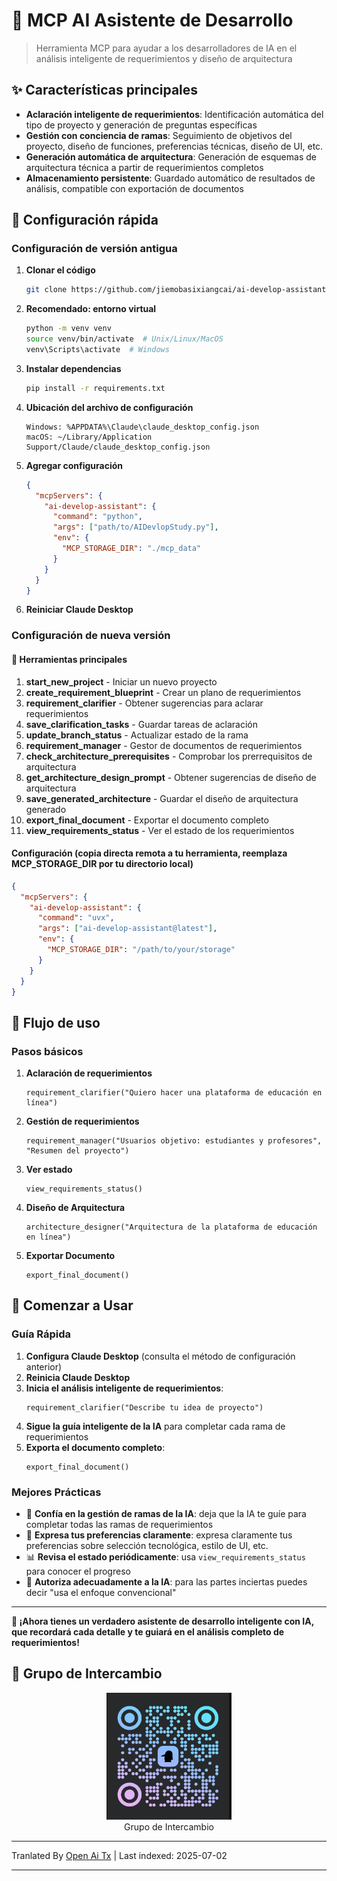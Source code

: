 # 🚀 MCP AI Asistente de Desarrollo

> Herramienta MCP para ayudar a los desarrolladores de IA en el análisis inteligente de requerimientos y diseño de arquitectura

## ✨ Características principales

- **Aclaración inteligente de requerimientos**: Identificación automática del tipo de proyecto y generación de preguntas específicas
- **Gestión con conciencia de ramas**: Seguimiento de objetivos del proyecto, diseño de funciones, preferencias técnicas, diseño de UI, etc.
- **Generación automática de arquitectura**: Generación de esquemas de arquitectura técnica a partir de requerimientos completos
- **Almacenamiento persistente**: Guardado automático de resultados de análisis, compatible con exportación de documentos

## 📁 Configuración rápida

### Configuración de versión antigua
1. **Clonar el código**
   ```bash
   git clone https://github.com/jiemobasixiangcai/ai-develop-assistant.git
   ```
2. **Recomendado: entorno virtual**
   ```bash
   python -m venv venv
   source venv/bin/activate  # Unix/Linux/MacOS
   venv\Scripts\activate  # Windows
   ```
3. **Instalar dependencias**
   ```bash
   pip install -r requirements.txt
   ```

4. **Ubicación del archivo de configuración**
   ```
   Windows: %APPDATA%\Claude\claude_desktop_config.json
   macOS: ~/Library/Application Support/Claude/claude_desktop_config.json
   ```

5. **Agregar configuración**
   ```json
   {
     "mcpServers": {
       "ai-develop-assistant": {
         "command": "python",
         "args": ["path/to/AIDevlopStudy.py"],
         "env": {
           "MCP_STORAGE_DIR": "./mcp_data"
         }
       }
     }
   }
   ```

3. **Reiniciar Claude Desktop**

### Configuración de nueva versión
#### 🔧 Herramientas principales
1. **start_new_project** - Iniciar un nuevo proyecto
2. **create_requirement_blueprint** - Crear un plano de requerimientos
3. **requirement_clarifier** - Obtener sugerencias para aclarar requerimientos
4. **save_clarification_tasks** - Guardar tareas de aclaración
5. **update_branch_status** - Actualizar estado de la rama
6. **requirement_manager** - Gestor de documentos de requerimientos
7. **check_architecture_prerequisites** - Comprobar los prerrequisitos de arquitectura
8. **get_architecture_design_prompt** - Obtener sugerencias de diseño de arquitectura
9. **save_generated_architecture** - Guardar el diseño de arquitectura generado
10. **export_final_document** - Exportar el documento completo
11. **view_requirements_status** - Ver el estado de los requerimientos

#### Configuración (copia directa remota a tu herramienta, reemplaza MCP_STORAGE_DIR por tu directorio local)
   ```json
   {
     "mcpServers": {
       "ai-develop-assistant": {
         "command": "uvx",
         "args": ["ai-develop-assistant@latest"],
         "env": {
           "MCP_STORAGE_DIR": "/path/to/your/storage"
         }
       }
     }
   }
   ```

## 🎯 Flujo de uso

### Pasos básicos

1. **Aclaración de requerimientos**
   ```
   requirement_clarifier("Quiero hacer una plataforma de educación en línea")
   ```

2. **Gestión de requerimientos**
   ```
   requirement_manager("Usuarios objetivo: estudiantes y profesores", "Resumen del proyecto")
   ```

3. **Ver estado**
   ```
   view_requirements_status()
   ```

4. **Diseño de Arquitectura**
   ```
   architecture_designer("Arquitectura de la plataforma de educación en línea")
   ```

5. **Exportar Documento**
   ```
   export_final_document()
   ```

## 🚀 Comenzar a Usar

### Guía Rápida
1. **Configura Claude Desktop** (consulta el método de configuración anterior)
2. **Reinicia Claude Desktop**
3. **Inicia el análisis inteligente de requerimientos**:
   ```
   requirement_clarifier("Describe tu idea de proyecto")
   ```
4. **Sigue la guía inteligente de la IA** para completar cada rama de requerimientos
5. **Exporta el documento completo**:
   ```
   export_final_document()
   ```

### Mejores Prácticas
- 💬 **Confía en la gestión de ramas de la IA**: deja que la IA te guíe para completar todas las ramas de requerimientos
- 🎯 **Expresa tus preferencias claramente**: expresa claramente tus preferencias sobre selección tecnológica, estilo de UI, etc.
- 📊 **Revisa el estado periódicamente**: usa `view_requirements_status` para conocer el progreso
- 🤖 **Autoriza adecuadamente a la IA**: para las partes inciertas puedes decir "usa el enfoque convencional"

---

**🎯 ¡Ahora tienes un verdadero asistente de desarrollo inteligente con IA, que recordará cada detalle y te guiará en el análisis completo de requerimientos!**

## 💬 Grupo de Intercambio

<div align="center">
<img src="https://raw.githubusercontent.com/jiemobasixiangcai/ai-develop-assistant/main/./assets/qr-code.jpg" width="200" alt="Grupo de Intercambio">
<br>
Grupo de Intercambio
</div>


---


Tranlated By [Open Ai Tx](https://github.com/OpenAiTx/OpenAiTx) | Last indexed: 2025-07-02


---